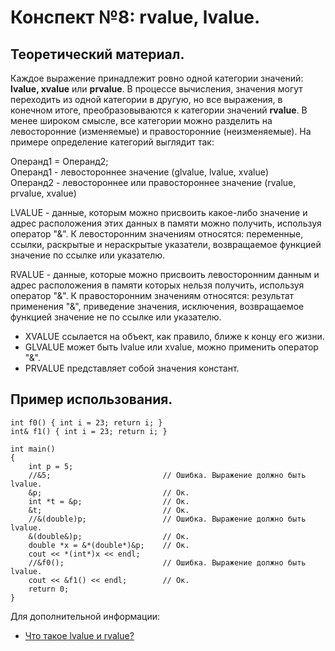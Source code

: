# Конспект №8: rvalue, lvalue.
## Теоретический материал.
Каждое выражение принадлежит ровно одной категории значений: **lvalue, xvalue** или **prvalue**. В процессе вычисления, значения могут переходить из одной категории в другую, но все выражения, в конечном итоге, преобразовываются к категории значений **rvalue**.
В менее широком смысле, все категории можно разделить на левосторонние (изменяемые) и правосторонние (неизменяемые). На примере определение категорий выглядит так: <br>

Операнд1 = Операнд2; <br>
Операнд1 - левостороннее значение (glvalue, lvalue, xvalue) <br>
Операнд2 - левостороннее или правостороннее значение (rvalue, prvalue, xvalue) <br>

LVALUE - данные, которым можно присвоить какое-либо значение и адрес расположения этих данных в памяти можно получить, используя оператор "&". К левосторонним значениям относятся: переменные, ссылки, раскрытые и нераскрытые указатели, возвращаемое функцией значение по ссылке или указателю. <br>

RVALUE - данные, которые можно присвоить левосторонним данным и адрес расположения в памяти которых нельзя получить, используя оператор "&". К правосторонним значениям относятся: результат применения "&", приведение значения, исключения, возвращаемое функцией значение не по ссылке или указателю. <br>

- XVALUE ссылается на объект, как правило, ближе к концу его жизни.
- GLVALUE может быть lvalue или xvalue, можно применить оператор "&".
- PRVALUE представляет собой значения констант.
## Пример использования.
    int f0() { int i = 23; return i; }
    int& f1() { int i = 23; return i; }

    int main()
    {
        int p = 5;
        //&5;                         // Ошибка. Выражение должно быть lvalue.
        &p;                           // Ок.
        int *t = &p;                  // Ок.
        &t;                           // Ок.
        //&(double)p;                 // Ошибка. Выражение должно быть lvalue.
        &(double&)p;                  // Ок.
        double *x = &*(double*)&p;    // Ок.
        cout << *(int*)x << endl;
        //&f0();                      // Ошибка. Выражение должно быть lvalue.
        cout << &f1() << endl;        // Ок.
        return 0;
    }
    
Для дополнительной информации:
- [Что такое lvalue и rvalue?](http://enotcpp.blogspot.com/2012/06/l-valuer-value.html)
